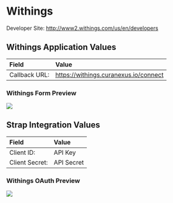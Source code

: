 # Withings

Developer Site: http://www2.withings.com/us/en/developers

## Withings Application Values

| **Field** | **Value** |
| :--- | :--- |
| Callback URL: | https://withings.curanexus.io/connect |


### Withings Form Preview
![](https://storage.googleapis.com/strap-docs/withings.png)


## Strap Integration Values
| **Field** | **Value** |
| :--- | :--- |
| Client ID: | API Key |
| Client Secret: | API Secret |
 
### Withings OAuth Preview
![](https://storage.googleapis.com/strap-docs/withings-oauth.png)